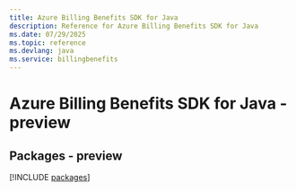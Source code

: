```yaml
---
title: Azure Billing Benefits SDK for Java
description: Reference for Azure Billing Benefits SDK for Java
ms.date: 07/29/2025
ms.topic: reference
ms.devlang: java
ms.service: billingbenefits
---
```

# Azure Billing Benefits SDK for Java - preview
## Packages - preview
[!INCLUDE [packages](billing-benefits-index.md)]